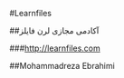#Learnfiles

##آکادمی مجازی لرن فایلز     
       
###http://learnfiles.com

##Mohammadreza Ebrahimi
